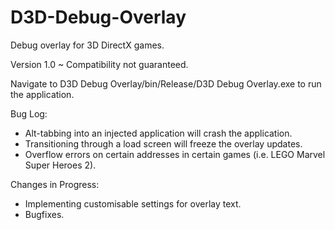 # D3D-Debug-Overlay
Debug overlay for 3D DirectX games.

Version 1.0
 ~ Compatibility not guaranteed.
 
Navigate to D3D Debug Overlay/bin/Release/D3D Debug Overlay.exe to run the application.
 
Bug Log:
 - Alt-tabbing into an injected application will crash the application.
 - Transitioning through a load screen will freeze the overlay updates.
 - Overflow errors on certain addresses in certain games (i.e. LEGO Marvel Super Heroes 2).
 
Changes in Progress:
 - Implementing customisable settings for overlay text.
 - Bugfixes.
